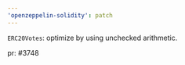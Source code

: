 ```yaml
---
'openzeppelin-solidity': patch
---
```


`ERC20Votes`: optimize by using unchecked arithmetic.

pr: #3748
